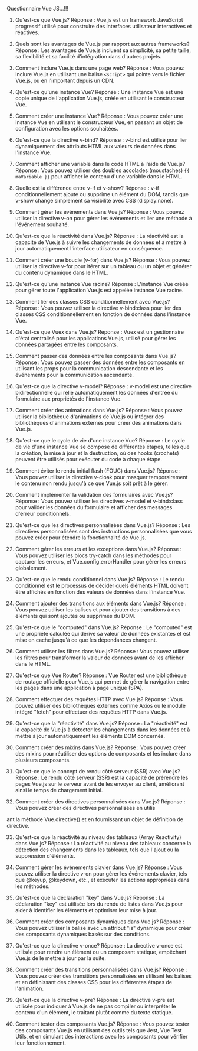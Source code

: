 Questionnaire Vue JS...!!!

1. Qu'est-ce que Vue.js?
Réponse : Vue.js est un framework JavaScript progressif utilisé pour construire des interfaces utilisateur interactives et réactives.

2. Quels sont les avantages de Vue.js par rapport aux autres frameworks?
Réponse : Les avantages de Vue.js incluent sa simplicité, sa petite taille, sa flexibilité et sa facilité d'intégration dans d'autres projets.

3. Comment inclure Vue.js dans une page web?
Réponse : Vous pouvez inclure Vue.js en utilisant une balise `<script>` qui pointe vers le fichier Vue.js, ou en l'important depuis un CDN.

4. Qu'est-ce qu'une instance Vue?
Réponse : Une instance Vue est une copie unique de l'application Vue.js, créée en utilisant le constructeur Vue.

5. Comment créer une instance Vue?
Réponse : Vous pouvez créer une instance Vue en utilisant le constructeur Vue, en passant un objet de configuration avec les options souhaitées.

6. Qu'est-ce que la directive v-bind?
Réponse : v-bind est utilisé pour lier dynamiquement des attributs HTML aux valeurs de données dans l'instance Vue.

7. Comment afficher une variable dans le code HTML à l'aide de Vue.js?
Réponse : Vous pouvez utiliser des doubles accolades (moustaches) `{{ maVariable }}` pour afficher le contenu d'une variable dans le HTML.

8. Quelle est la différence entre v-if et v-show?
Réponse : v-if conditionnellement ajoute ou supprime un élément du DOM, tandis que v-show change simplement sa visibilité avec CSS (display:none).

9. Comment gérer les événements dans Vue.js?
Réponse : Vous pouvez utiliser la directive v-on pour gérer les événements et lier une méthode à l'événement souhaité.

10. Qu'est-ce que la réactivité dans Vue.js?
Réponse : La réactivité est la capacité de Vue.js à suivre les changements de données et à mettre à jour automatiquement l'interface utilisateur en conséquence.

11. Comment créer une boucle (v-for) dans Vue.js?
Réponse : Vous pouvez utiliser la directive v-for pour itérer sur un tableau ou un objet et générer du contenu dynamique dans le HTML.

12. Qu'est-ce qu'une instance Vue racine?
Réponse : L'instance Vue créée pour gérer toute l'application Vue.js est appelée instance Vue racine.

13. Comment lier des classes CSS conditionnellement avec Vue.js?
Réponse : Vous pouvez utiliser la directive v-bind:class pour lier des classes CSS conditionnellement en fonction de données dans l'instance Vue.

14. Qu'est-ce que Vuex dans Vue.js?
Réponse : Vuex est un gestionnaire d'état centralisé pour les applications Vue.js, utilisé pour gérer les données partagées entre les composants.

15. Comment passer des données entre les composants dans Vue.js?
Réponse : Vous pouvez passer des données entre les composants en utilisant les props pour la communication descendante et les événements pour la communication ascendante.

16. Qu'est-ce que la directive v-model?
Réponse : v-model est une directive bidirectionnelle qui relie automatiquement les données d'entrée du formulaire aux propriétés de l'instance Vue.

17. Comment créer des animations dans Vue.js?
Réponse : Vous pouvez utiliser la bibliothèque d'animations de Vue.js ou intégrer des bibliothèques d'animations externes pour créer des animations dans Vue.js.

18. Qu'est-ce que le cycle de vie d'une instance Vue?
Réponse : Le cycle de vie d'une instance Vue se compose de différentes étapes, telles que la création, la mise à jour et la destruction, où des hooks (crochets) peuvent être utilisés pour exécuter du code à chaque étape.

19. Comment éviter le rendu initial flash (FOUC) dans Vue.js?
Réponse : Vous pouvez utiliser la directive v-cloak pour masquer temporairement le contenu non rendu jusqu'à ce que Vue.js soit prêt à le gérer.

20. Comment implémenter la validation des formulaires avec Vue.js?
Réponse : Vous pouvez utiliser les directives v-model et v-bind:class pour valider les données du formulaire et afficher des messages d'erreur conditionnels.

21. Qu'est-ce que les directives personnalisées dans Vue.js?
Réponse : Les directives personnalisées sont des instructions personnalisées que vous pouvez créer pour étendre la fonctionnalité de Vue.js.

22. Comment gérer les erreurs et les exceptions dans Vue.js?
Réponse : Vous pouvez utiliser les blocs try-catch dans les méthodes pour capturer les erreurs, et Vue.config.errorHandler pour gérer les erreurs globalement.

23. Qu'est-ce que le rendu conditionnel dans Vue.js?
Réponse : Le rendu conditionnel est le processus de décider quels éléments HTML doivent être affichés en fonction des valeurs de données dans l'instance Vue.

24. Comment ajouter des transitions aux éléments dans Vue.js?
Réponse : Vous pouvez utiliser les balises <transition> et <transition-group> pour ajouter des transitions à des éléments qui sont ajoutés ou supprimés du DOM.

25. Qu'est-ce que le "computed" dans Vue.js?
Réponse : Le "computed" est une propriété calculée qui dérive sa valeur de données existantes et est mise en cache jusqu'à ce que les dépendances changent.

26. Comment utiliser les filtres dans Vue.js?
Réponse : Vous pouvez utiliser les filtres pour transformer la valeur de données avant de les afficher dans le HTML.

27. Qu'est-ce que Vue Router?
Réponse : Vue Router est une bibliothèque de routage officielle pour Vue.js qui permet de gérer la navigation entre les pages dans une application à page unique (SPA).

28. Comment effectuer des requêtes HTTP avec Vue.js?
Réponse : Vous pouvez utiliser des bibliothèques externes comme Axios ou le module intégré "fetch" pour effectuer des requêtes HTTP dans Vue.js.

29. Qu'est-ce que la "réactivité" dans Vue.js?
Réponse : La "réactivité" est la capacité de Vue.js à détecter les changements dans les données et à mettre à jour automatiquement les éléments DOM concernés.

30. Comment créer des mixins dans Vue.js?
Réponse : Vous pouvez créer des mixins pour réutiliser des options de composants et les inclure dans plusieurs composants.

31. Qu'est-ce que le concept de rendu côté serveur (SSR) avec Vue.js?
Réponse : Le rendu côté serveur (SSR) est la capacité de prérendre les pages Vue.js sur le serveur avant de les envoyer au client, améliorant ainsi le temps de chargement initial.

32. Comment créer des directives personnalisées dans Vue.js?
Réponse : Vous pouvez créer des directives personnalisées en utilis

ant la méthode Vue.directive() et en fournissant un objet de définition de directive.

33. Qu'est-ce que la réactivité au niveau des tableaux (Array Reactivity) dans Vue.js?
Réponse : La réactivité au niveau des tableaux concerne la détection des changements dans les tableaux, tels que l'ajout ou la suppression d'éléments.

34. Comment gérer les événements clavier dans Vue.js?
Réponse : Vous pouvez utiliser la directive v-on pour gérer les événements clavier, tels que @keyup, @keydown, etc., et exécuter les actions appropriées dans les méthodes.

35. Qu'est-ce que la déclaration "key" dans Vue.js?
Réponse : La déclaration "key" est utilisée lors du rendu de listes dans Vue.js pour aider à identifier les éléments et optimiser leur mise à jour.

36. Comment créer des composants dynamiques dans Vue.js?
Réponse : Vous pouvez utiliser la balise <component> avec un attribut "is" dynamique pour créer des composants dynamiques basés sur des conditions.

37. Qu'est-ce que la directive v-once?
Réponse : La directive v-once est utilisée pour rendre un élément ou un composant statique, empêchant Vue.js de le mettre à jour par la suite.

38. Comment créer des transitions personnalisées dans Vue.js?
Réponse : Vous pouvez créer des transitions personnalisées en utilisant les balises <transition> et en définissant des classes CSS pour les différentes étapes de l'animation.

39. Qu'est-ce que la directive v-pre?
Réponse : La directive v-pre est utilisée pour indiquer à Vue.js de ne pas compiler ou interpréter le contenu d'un élément, le traitant plutôt comme du texte statique.

40. Comment tester des composants Vue.js?
Réponse : Vous pouvez tester des composants Vue.js en utilisant des outils tels que Jest, Vue Test Utils, et en simulant des interactions avec les composants pour vérifier leur fonctionnement.

